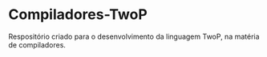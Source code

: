 # Compiladores-TwoP
Respositório criado para o desenvolvimento da linguagem TwoP, na matéria de compiladores.

